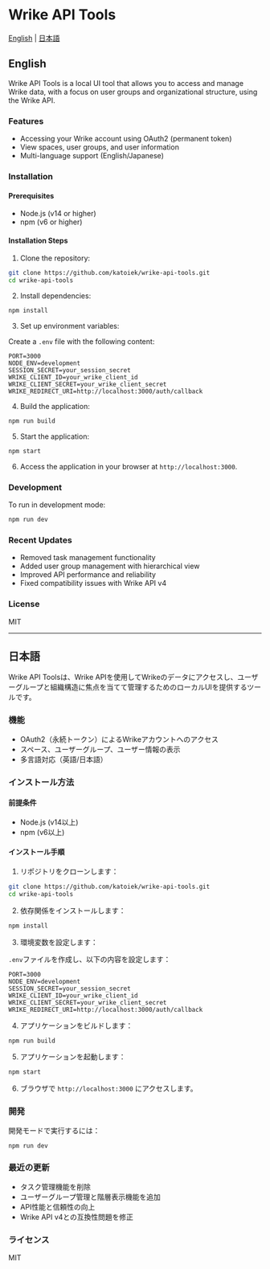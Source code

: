 # Wrike API Tools

[English](#english) | [日本語](#japanese)

<a id="english"></a>
## English

Wrike API Tools is a local UI tool that allows you to access and manage Wrike data, with a focus on user groups and organizational structure, using the Wrike API.

### Features

- Accessing your Wrike account using OAuth2 (permanent token)
- View spaces, user groups, and user information
- Multi-language support (English/Japanese)

### Installation

#### Prerequisites

- Node.js (v14 or higher)
- npm (v6 or higher)

#### Installation Steps

1. Clone the repository:

```bash
git clone https://github.com/katoiek/wrike-api-tools.git
cd wrike-api-tools
```

2. Install dependencies:

```bash
npm install
```

3. Set up environment variables:

Create a `.env` file with the following content:

```
PORT=3000
NODE_ENV=development
SESSION_SECRET=your_session_secret
WRIKE_CLIENT_ID=your_wrike_client_id
WRIKE_CLIENT_SECRET=your_wrike_client_secret
WRIKE_REDIRECT_URI=http://localhost:3000/auth/callback
```

4. Build the application:

```bash
npm run build
```

5. Start the application:

```bash
npm start
```

6. Access the application in your browser at `http://localhost:3000`.

### Development

To run in development mode:

```bash
npm run dev
```

### Recent Updates

- Removed task management functionality
- Added user group management with hierarchical view
- Improved API performance and reliability
- Fixed compatibility issues with Wrike API v4

### License

MIT

---

<a id="japanese"></a>
## 日本語

Wrike API Toolsは、Wrike APIを使用してWrikeのデータにアクセスし、ユーザーグループと組織構造に焦点を当てて管理するためのローカルUIを提供するツールです。

### 機能

- OAuth2（永続トークン）によるWrikeアカウントへのアクセス
- スペース、ユーザーグループ、ユーザー情報の表示
- 多言語対応（英語/日本語）

### インストール方法

#### 前提条件

- Node.js (v14以上)
- npm (v6以上)

#### インストール手順

1. リポジトリをクローンします：

```bash
git clone https://github.com/katoiek/wrike-api-tools.git
cd wrike-api-tools
```

2. 依存関係をインストールします：

```bash
npm install
```

3. 環境変数を設定します：

`.env`ファイルを作成し、以下の内容を設定します：

```
PORT=3000
NODE_ENV=development
SESSION_SECRET=your_session_secret
WRIKE_CLIENT_ID=your_wrike_client_id
WRIKE_CLIENT_SECRET=your_wrike_client_secret
WRIKE_REDIRECT_URI=http://localhost:3000/auth/callback
```

4. アプリケーションをビルドします：

```bash
npm run build
```

5. アプリケーションを起動します：

```bash
npm start
```

6. ブラウザで `http://localhost:3000` にアクセスします。

### 開発

開発モードで実行するには：

```bash
npm run dev
```

### 最近の更新

- タスク管理機能を削除
- ユーザーグループ管理と階層表示機能を追加
- API性能と信頼性の向上
- Wrike API v4との互換性問題を修正

### ライセンス

MIT
